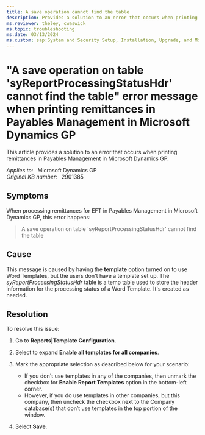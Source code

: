 ```yaml
---
title: A save operation cannot find the table
description: Provides a solution to an error that occurs when printing remittances in Payables Management in Microsoft Dynamics GP.
ms.reviewer: theley, cwaswick
ms.topic: troubleshooting
ms.date: 03/13/2024
ms.custom: sap:System and Security Setup, Installation, Upgrade, and Migrations
---
```

# "A save operation on table 'syReportProcessingStatusHdr' cannot find the table" error message when printing remittances in Payables Management in Microsoft Dynamics GP

This article provides a solution to an error that occurs when printing remittances in Payables Management in Microsoft Dynamics GP.

_Applies to:_ &nbsp; Microsoft Dynamics GP  
_Original KB number:_ &nbsp; 2901385

## Symptoms

When processing remittances for EFT in Payables Management in Microsoft Dynamics GP, this error happens:

> A save operation on table 'syReportProcessingStatusHdr' cannot find the table

## Cause

This message is caused by having the **template** option turned on to use Word Templates, but the users don't have a template set up. The *syReportProcessingStatusHdr* table is a temp table used to store the header information for the processing status of a Word Template. It's created as needed.

## Resolution

To resolve this issue:

1. Go to **Reports|Template Configuration**.

2. Select to expand **Enable all templates for all companies**.

3. Mark the appropriate selection as described below for your scenario:

    - If you don't use templates in any of the companies, then unmark the checkbox for **Enable Report Templates** option in the bottom-left corner.
    - However, if you do use templates in other companies, but this company, then uncheck the checkbox next to the Company database(s) that don’t use templates in the top portion of the window.
4. Select **Save**.
